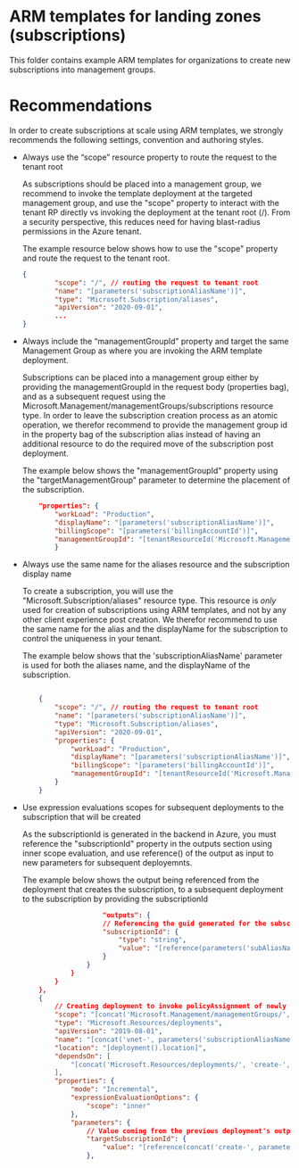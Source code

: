 # ARM templates for landing zones (subscriptions)

This folder contains example ARM templates for organizations to create new subscriptions into management groups.

# Recommendations

In order to create subscriptions at scale using ARM templates, we strongly recommends the following settings, convention and authoring styles.

* Always use the “scope” resource property to route the request to the tenant root

    As subscriptions should be placed into a management group, we recommend to invoke the template deployment at the targeted management group, and use the "scope" property to interact with the tenant RP directly vs invoking the deployment at the tenant root (/). From a security perspective, this reduces need for having blast-radius permissions in the Azure tenant.

    The example resource below shows how to use the "scope" property and route the request to the tenant root.

    ````json
    {
            "scope": "/", // routing the request to tenant root
            "name": "[parameters('subscriptionAliasName')]",
            "type": "Microsoft.Subscription/aliases",
            "apiVersion": "2020-09-01",
            ...
    }
    ````

* Always include the “managementGroupId” property and target the same Management Group as where you are invoking the ARM template deployment.

    Subscriptions can be placed into a management group either by providing the managementGroupId in the request body (properties bag), and as a subsequent request using the Microsoft.Management/managementGroups/subscriptions resource type.
    In order to leave the subscription creation process as an atomic operation, we therefor recommend to provide the management group id in the property bag of the subscription alias instead of having an additional resource to do the required move of the subscription post deployment.

    The example below shows the "managementGroupId" property using the "targetManagementGroup" parameter to determine the placement of the subscription.

    ````json
        "properties": {
            "workLoad": "Production",
            "displayName": "[parameters('subscriptionAliasName')]",
            "billingScope": "[parameters('billingAccountId')]",
            "managementGroupId": "[tenantResourceId('Microsoft.Management/managementGroups/', parameters('targetManagementGroup'))]"
            }
    ````

* Always use the same name for the aliases resource and the subscription display name

    To create a subscription, you will use the "Microsoft.Subscription/aliases" resource type. This resource is _only_ used for creation of subscriptions using ARM templates, and not by any other client experience post creation. We therefor recommend to use the same name for the alias and the displayName for the subscription to control the uniqueness in your tenant.
    
    The example below shows that the 'subscriptionAliasName' parameter is used for both the aliases name, and the displayName of the subscription.

    ````json

        {
            "scope": "/", // routing the request to tenant root
            "name": "[parameters('subscriptionAliasName')]",
            "type": "Microsoft.Subscription/aliases",
            "apiVersion": "2020-09-01",
            "properties": {
                "workLoad": "Production",
                "displayName": "[parameters('subscriptionAliasName')]",
                "billingScope": "[parameters('billingAccountId')]",
                "managementGroupId": "[tenantResourceId('Microsoft.Management/managementGroups/', parameters('targetManagementGroup'))]"
            }
        }
    ````
* Use expression evaluations scopes for subsequent deployments to the subscription that will be created

    As the subscriptionId is generated in the backend in Azure, you must reference the "subscriptionId" property in the outputs section using inner scope evaluation, and use reference() of the output as input to new parameters for subsequent deployemnts. 

    The example below shows the output being referenced from the deployment that creates the subscription, to a subsequent deployment to the subscription by providing the subscriptionId

    ````json
                        "outputs": {
                        // Referencing the guid generated for the subscription to be used in subsequent (optional) deployments to this subscription
                        "subscriptionId": {
                            "type": "string",
                            "value": "[reference(parameters('subAliasName')).subscriptionId]"
                        }
                    }
                }
            }
        },
        {
            // Creating deployment to invoke policyAssignment of newly created subscription
            "scope": "[concat('Microsoft.Management/managementGroups/', parameters('targetManagementGroup'))]",
            "type": "Microsoft.Resources/deployments",
            "apiVersion": "2019-08-01",
            "name": "[concat('vnet-', parameters('subscriptionAliasName'))]",
            "location": "[deployment().location]",
            "dependsOn": [
                "[concat('Microsoft.Resources/deployments/', 'create-', parameters('subscriptionAliasName'))]"
            ],
            "properties": {
                "mode": "Incremental",
                "expressionEvaluationOptions": {
                    "scope": "inner"
                },
                "parameters": {
                    // Value coming from the previous deployment's output inner scope to be used to target subscription deployments
                    "targetSubscriptionId": {
                        "value": "[reference(concat('create-', parameters('subscriptionAliasName'))).outputs.subscriptionId.value]"
                    },
    ````